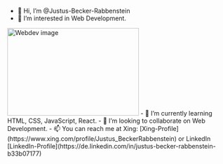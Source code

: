 - 👋 Hi, I’m @Justus-Becker-Rabbenstein
- 👀 I’m interested in Web Development.
<img src="https://www.onlinecoursereport.com/wp-content/uploads/2020/07/shutterstock_394793860-1024x784.jpg" alt="Webdev image" width ="300px" height="200px" />
- 🌱 I’m currently learning HTML, CSS, JavaScript, React.
- 💞️ I’m looking to collaborate on Web Development.
- 📫 You can reach me at Xing: [Xing-Profile](https://www.xing.com/profile/Justus_BeckerRabbenstein)
 or LinkedIn [LinkedIn-Profile](https://de.linkedin.com/in/justus-becker-rabbenstein-b33b07177)
<!---
Justus-Becker-Rabbenstein/Justus-Becker-Rabbenstein is a ✨ special ✨ repository because its `README.md` (this file) appears on your GitHub profile.
You can click the Preview link to take a look at your changes.
--->
